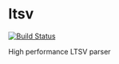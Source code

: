# ltsv

[![Build Status](https://travis-ci.com/Wing924/ltsv.svg?branch=master)](https://travis-ci.com/Wing924/ltsv)

High performance LTSV parser
